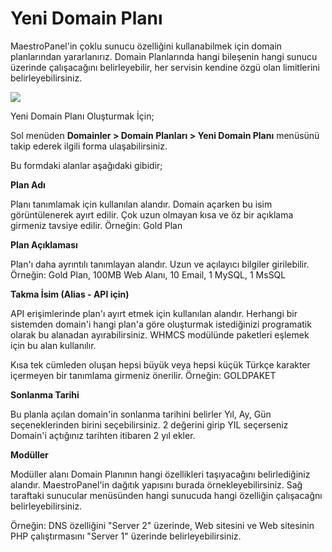 # Yeni Domain Planı

MaestroPanel'in çoklu sunucu özelliğini kullanabilmek için domain planlarından yararlanırız. Domain Planlarında hangi bileşenin hangi sunucu üzerinde çalışacağını belirleyebilir, her servisin kendine özgü olan limitlerini belirleyebilirsiniz.

![](https://lh5.googleusercontent.com/g8LyHQOWMtnq1WDW8YiSXOo-rlu1St1pWYmn1GnAP6AY-A44cqgeAe45YNiVptubOI_Q7GfXdwLmoHspfWcSEfFdNnbPwLgnJn5soQEmSvhi5uwDNjG6BH6zfFAYLPeVOA)

Yeni Domain Planı Oluşturmak İçin;

Sol menüden **Domainler > Domain Planları > Yeni Domain Planı** menüsünü takip ederek ilgili forma ulaşabilirsiniz.

Bu formdaki alanlar aşağıdaki gibidir;

**Plan Adı**

Planı tanımlamak için kullanılan alandır. Domain açarken bu isim görüntülenerek ayırt edilir. Çok uzun olmayan kısa ve öz bir açıklama girmeniz tavsiye edilir. Örneğin: Gold Plan

**Plan Açıklaması**

Plan'ı daha ayrıntılı tanımlayan alandır. Uzun ve açılayıcı bilgiler girilebilir. Örneğin: Gold Plan, 100MB Web Alanı, 10 Email, 1 MySQL, 1 MsSQL

**Takma İsim (Alias - API için)**

API erişimlerinde plan'ı ayırt etmek için kullanılan alandır. Herhangi bir sistemden domain'i hangi plan'a göre oluşturmak istediğinizi programatik olarak bu alanadan ayırabilirsiniz. WHMCS modülünde paketleri eşlemek için bu alan kullanılır.

Kısa tek cümleden oluşan hepsi büyük veya hepsi küçük Türkçe karakter içermeyen bir tanımlama girmeniz önerilir. Örneğin: GOLDPAKET

**Sonlanma Tarihi**

Bu planla açılan domain'in sonlanma tarihini belirler Yıl, Ay, Gün seçeneklerinden birini seçebilirsiniz. 2 değerini girip YIL seçerseniz Domain'i açtığınız tarihten itibaren 2 yıl ekler.

**Modüller**

Modüller alanı Domain Planının hangi özellikleri taşıyacağını belirlediğiniz alandır. MaestroPanel'in dağıtık yapısını burada örnekleyebilirsiniz. Sağ taraftaki sunucular menüsünden hangi sunucuda hangi özelliğin çalışacağnı belirleyebilirsiniz.

Örneğin: DNS özelliğini "Server 2" üzerinde, Web sitesini ve Web sitesinin PHP çalıştırmasını "Server 1" üzerinde belirleyebilirsiniz.